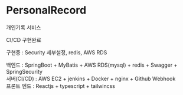 # PersonalRecord

개인기록 서비스

CI/CD 구현완료

구현중 : Security 세부설정, redis, AWS RDS

백엔드 : SpringBoot + MyBatis + AWS RDS(mysql) + redis + Swagger + SpringSecurity
<br/>
서버(CI/CD) : AWS EC2 + jenkins + Docker + nginx + Github Webhook
<br/>
프론트 엔드 : Reactjs + typescript + tailwincss
